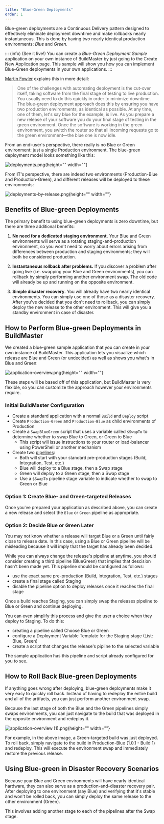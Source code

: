 ```yaml
---
title: "Blue-Green Deployments"
order: 1
---
```


Blue-green deployments are a Continuous Delivery pattern designed to effectively eliminate deployment downtime and make rollbacks nearly instantaneous. This is done by having two nearly identical production environments: *Blue* and *Green*.

::: (info) (See it live!)
You can create a *Blue-Green Deployment Sample* application on your own instance of BuildMaster by just going to the Create New Application page. This sample will show you how you can implement Blue-Green deployments in your own applications.
:::

[Martin Fowler](http://martinfowler.com/bliki/BlueGreenDeployment.html) explains this in more detail:

> One of the challenges with automating deployment is the cut-over itself, taking software from the final stage of testing to live production. You usually need to do this quickly in order to minimize downtime. The blue-green deployment approach does this by ensuring you have two production environments, as identical as possible. At any time, one of them, let's say blue for the example, is live. As you prepare a new release of your software you do your final stage of testing in the green environment. Once the software is working in the green environment, you switch the router so that all incoming requests go to the green environment—the blue one is now idle.

From an end-user's perspective, there really is no Blue or Green environment: just a single Production environment. The blue-green deployment model looks something like this:

![deployments.png](/resources/docs/deployments.png){height="" width=""}

From IT's perspective, there are indeed two environments (Production-Blue and Production-Green), and different releases will be deployed to these environments:

![deployments-by-release.png](/resources/docs/deployments-by-release.png){height="" width=""}

## Benefits of Blue-green Deployments

The primary benefit to using blue-green deployments is zero downtime, but there are three additional benefits:

1. **No need for a dedicated staging environment.** Your Blue and Green environments will serve as a rotating staging-and-production environment, so you won't need to worry about errors arising from differences between production and staging environments; they will both be considered production.

2. **Instantaneous rollback after problems.** If you discover a problem after going live (i.e. swapping your Blue and Green environments), you can rollback by simply performing another environment swap. The old code will already be up and running on the opposite environment.

3. **Simple disaster recovery**. You will already have two nearly identical environments. You can simply use one of those as a disaster recovery. After you've decided that you don't need to rollback, you can simply deploy the new release to the other environment. This will give you a standby environment in case of disaster.

## How to Perform Blue-green Deployments in BuildMaster

We created a blue-green sample application that you can create in your own instance of BuildMaster. This application lets you visualize which release are Blue and Green (or undecided) as well as shows you what's in Blue and Green:

![application-overview.png](/resources/docs/application-overview.png){height="" width=""}

These steps will be based off of this application, but BuildMaster is very flexible, so you can customize the approach however your environments require.

### Initial BuildMaster Configuration

 - Create a standard application with a normal `Build` and `Deploy` script
 - Create `Production-Green` and `Production-Blue` as child environments of Production
 - Create a `SwapBlueGreen` script that uses a variable called `$SwapTo` to determine whether to swap Blue to Green, or Green to Blue
     * This script will issue instructions to your router or load-balancer using PowerShell or another mechanism
 - Create two [pipelines](/docs/buildmaster/deployment-continuous-delivery/buildmaster-pipelines):
     * Both will start with your standard pre-production stages (Build, Integration, Test, etc.)
     * Blue will deploy to a Blue stage, then a Swap stage
     * Green will deploy to a Green stage, then a Swap stage
     * Use a `$SwapTo` pipeline stage variable to indicate whether to swap to Green or Blue

### Option 1: Create Blue- and Green-targeted Releases

Once you've prepared your application as described above, you can create a new release and select the `Blue` or `Green` pipeline as appropriate.

### Option 2: Decide Blue or Green Later

You may not know whether a release will target Blue or a Green until fairly close to release date. In this case, using a Blue or Green pipeline will be misleading because it will imply that the target has already been decided.

While you can always change the release's pipeline at anytime, you should consider creating a third pipeline (BlueGreen) that implies that descision hasn't been made yet. This pipeline should be configured as follows:

 - use the exact same pre-production (Build, Integration, Test, etc.) stages
 - create a final stage called Staging 
 - disable the pipeline option to deploy releases once it reaches the final stage

Once a build reaches Staging, you can simply swap the releases pipeline to Blue or Green and continue deploying.

You can even simplify this process and give the user a choice when they deploy to Staging. To do this:

 - creating a pipeline called Choose Blue or Green
 - configure a Deployment Variable Template for the Staging stage (List: Blue, Green)
 - create a script that changes the release's pipline to the selected variable

The sample application has this pipeline and script already configured for you to see.

## How to Roll Back Blue-green Deployments

If anything goes wrong after deploying, blue-green deployments make it very easy to quickly roll back. Instead of having to redeploy the entire build and all of the artifacts, you can just perform another environment swap.

Because the last stage of both the Blue and the Green pipelines simply swaps environments, you can just navigate to the build that was deployed in the opposite environment and redeploy it.

![application-overview \(1\).png](/resources/docs/application-overview%20%281%29.png){height="" width=""}

For example, in the above image, a Green-targeted build was just deployed. To roll back, simply navigate to the build in Production-Blue (1.0.1 - Build 1) and redeploy. This will execute the environment swap and immediately restore the previous release.


## Using Blue-green in Disaster Recovery Scenarios

Because your Blue and Green environments will have nearly identical hardware, they can also serve as a production-and-disaster recovery pair. After deploying to one environment (say Blue) and verifying that it's stable and won't be rolled back, you can simply deploy the same release to the other environment (Green).

This involves adding another stage to each of the pipelines after the Swap stage.